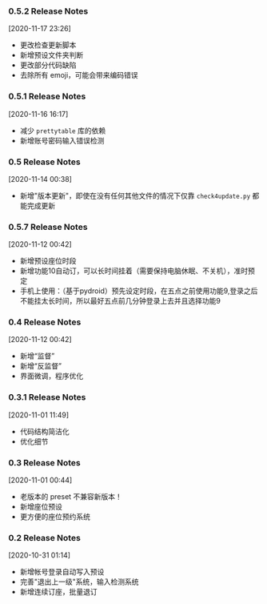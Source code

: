 ### 0.5.2 Release Notes

[2020-11-17 23:26]

- 更改检查更新脚本
- 新增预设文件夹判断
- 更改部分代码缺陷
- 去除所有 emoji，可能会带来编码错误

### 0.5.1 Release Notes

[2020-11-16 16:17]

- 减少 `prettytable` 库的依赖
- 新增账号密码输入错误检测

### 0.5 Release Notes

[2020-11-14 00:38]

- 新增"版本更新"，即使在没有任何其他文件的情况下仅靠 `check4update.py` 都能完成更新

### 0.5.7 Release Notes

[2020-11-12 00:42]

- 新增预设座位时段
- 新增功能10自动订，可以长时间挂着（需要保持电脑休眠、不关机），准时预定
- 手机上使用：（基于pydroid）预先设定时段，在五点之前使用功能9,登录之后不能挂太长时间，所以最好五点前几分钟登录上去并且选择功能9

### 0.4 Release Notes

[2020-11-12 00:42]

- 新增“监督”
- 新增“反监督”
- 界面微调，程序优化


### 0.3.1 Release Notes

[2020-11-01 11:49]

- 代码结构简洁化
- 优化细节


### 0.3 Release Notes

[2020-11-01 00:44]

- 老版本的 preset 不兼容新版本！
- 新增座位预设
- 更方便的座位预约系统


### 0.2 Release Notes

[2020-10-31 01:14]

- 新增帐号登录自动写入预设
- 完善"退出上一级"系统，输入检测系统
- 新增连续订座，批量退订
